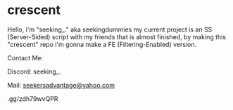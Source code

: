 # crescent

Hello, i'm "seeking_." aka seekingdummies my current project is an SS (Server-Sided) script with my friends that is almost finished, by making this "crescent" repo i'm gonna make a FE (Filtering-Enabled) version.

Contact Me: 

Discord: seeking_.

Mail: seekersadvantage@yahoo.com

.gg/zdh79wvQPR
